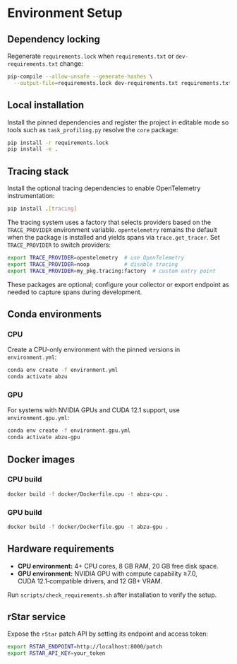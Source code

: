 # Environment Setup

## Dependency locking

Regenerate `requirements.lock` when `requirements.txt` or `dev-requirements.txt` change:

```bash
pip-compile --allow-unsafe --generate-hashes \
  --output-file=requirements.lock dev-requirements.txt requirements.txt
```

## Local installation

Install the pinned dependencies and register the project in editable mode so tools such as `task_profiling.py` resolve the `core` package:

```bash
pip install -r requirements.lock
pip install -e .
```

## Tracing stack

Install the optional tracing dependencies to enable OpenTelemetry
instrumentation:

```bash
pip install .[tracing]
```

The tracing system uses a factory that selects providers based on the
``TRACE_PROVIDER`` environment variable. ``opentelemetry`` remains the default
when the package is installed and yields spans via ``trace.get_tracer``. Set
``TRACE_PROVIDER`` to switch providers:

```bash
export TRACE_PROVIDER=opentelemetry  # use OpenTelemetry
export TRACE_PROVIDER=noop           # disable tracing
export TRACE_PROVIDER=my_pkg.tracing:factory  # custom entry point
```

These packages are optional; configure your collector or export endpoint as
needed to capture spans during development.

## Conda environments

### CPU

Create a CPU-only environment with the pinned versions in `environment.yml`:

```bash
conda env create -f environment.yml
conda activate abzu
```

### GPU

For systems with NVIDIA GPUs and CUDA 12.1 support, use `environment.gpu.yml`:

```bash
conda env create -f environment.gpu.yml
conda activate abzu-gpu
```

## Docker images

### CPU build

```bash
docker build -f docker/Dockerfile.cpu -t abzu-cpu .
```

### GPU build

```bash
docker build -f docker/Dockerfile.gpu -t abzu-gpu .
```

## Hardware requirements

- **CPU environment:** 4+ CPU cores, 8 GB RAM, 20 GB free disk space.
- **GPU environment:** NVIDIA GPU with compute capability ≥7.0, CUDA 12.1‑compatible drivers, and 12 GB+ VRAM.

Run `scripts/check_requirements.sh` after installation to verify the setup.

## rStar service

Expose the `rStar` patch API by setting its endpoint and access token:

```bash
export RSTAR_ENDPOINT=http://localhost:8000/patch
export RSTAR_API_KEY=your_token
```
